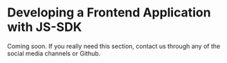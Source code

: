 # Developing a Frontend Application with JS-SDK

Coming soon. If you really need this section, contact us through any of the social media channels or Github.

